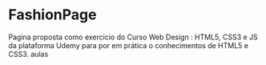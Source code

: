 # FashionPage
Pagina proposta como exercicio do Curso Web Design : HTML5, CSS3 e JS da plataforma Udemy para por em prática o conhecimentos de HTML5 e CSS3. aulas
